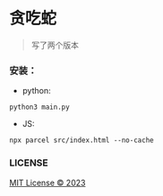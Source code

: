 # 贪吃蛇

> 写了两个版本 

### 安装：

* python: 

`python3 main.py` 

* JS:

`npx parcel src/index.html --no-cache` 

### LICENSE 

[MIT License © 2023](https://github.com/king-open/snakes/blob/main/LICENSE)
